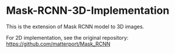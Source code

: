 # Mask-RCNN-3D-Implementation
This is the extension of Mask RCNN model to 3D images.

For 2D implementation, see the original repository: https://github.com/matterport/Mask_RCNN

